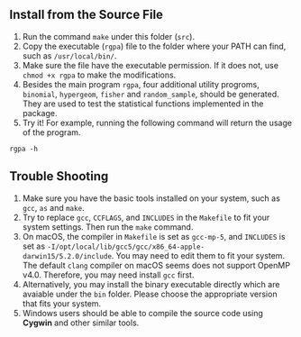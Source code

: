 ## Install from the Source File
1. Run the command `make` under this folder (`src`).
2. Copy the executable (`rgpa`) file to the folder where your PATH can find, such as `/usr/local/bin/`.
3. Make sure the file have the executable permission.  If it does not, use `chmod +x rgpa` to make the modifications.
4. Besides the main program `rgpa`, four additional utility progroms, `binomial`, `hypergeom`, `fisher` and `random_sample`, should be generated. They are used to test the statistical functions implemented in the package.  
5. Try it! For example, running the following command will return the usage of the program. 

```
rgpa -h 
```
 

## Trouble Shooting
1. Make sure you have the basic tools installed on your system, such as `gcc`, `as` and `make`.
2. Try to replace `gcc`, `CCFLAGS`, and `INCLUDES` in the `Makefile` to fit your system settings. Then run the `make` command.
3. On macOS, the compiler in `Makefile` is set as `gcc-mp-5`, and `INCLUDES` is set as `-I/opt/local/lib/gcc5/gcc/x86_64-apple-darwin15/5.2.0/include`. You may need to edit them to fit your system. The default `clang` compiler on macOS seems does not support OpenMP v4.0. Therefore, you may need install `gcc` first.
4. Alternatively, you may install the binary executable directly which are avaiable under the `bin` folder. Please choose the appropriate version that fits your system.  
5. Windows users should be able to compile the source code using **Cygwin** and other similar tools.

